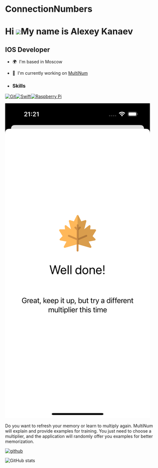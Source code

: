 # ConnectionNumbers

Hi ![](https://user-images.githubusercontent.com/18350557/176309783-0785949b-9127-417c-8b55-ab5a4333674e.gif)My name is Alexey Kanaev
=====================================================================================================================================

IOS Developer
-------------

*   🌍  I'm based in Moscow
*   🚀  I'm currently working on [MultiNum](http://numbersmultiplication.wordpress.com)


*   ### Skills 
<p align="left">
<a href="https://git-scm.com/" target="_blank" rel="noreferrer"><img src="https://raw.githubusercontent.com/danielcranney/readme-generator/main/public/icons/skills/git-colored.svg" width="36" height="36" alt="Git" /></a><a href="https://developer.apple.com/swift/" target="_blank" rel="noreferrer"><img src="https://raw.githubusercontent.com/danielcranney/readme-generator/main/public/icons/skills/swift-colored.svg" width="36" height="36" alt="Swift" /></a><a href="https://www.raspberrypi.org/" target="_blank" rel="noreferrer"><img src="https://raw.githubusercontent.com/danielcranney/readme-generator/main/public/icons/skills/raspberrypi-colored.svg" width="36" height="36" alt="Raspberry Pi" /></a>
                    </p>
                    



![I am GitHub Readme Generator's creator](https://github.com/kingkonu/ConnectionNumbers/blob/main/Simulator%20Screenshot%20-%20iPhone%2015%20Pro%20-%202023-10-14%20at%2021.21.28.png)

Do you want to refresh your memory or learn to multiply again. MultiNum will explain and provide examples for training. You just need to choose a multiplier, and the application will randomly offer you examples for better memorization.






[<img src='https://cdn.jsdelivr.net/npm/simple-icons@3.0.1/icons/github.svg' alt='github' height='40'>]([https://github.com/kingkonu](https://github.com/kingkonu))  

![GitHub stats](https://github-readme-stats.vercel.app/api?username=kingkonu&show_icons=true)  


